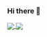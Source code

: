 ### Hi there 👋
 <div>
  <a href="https://github.com/behdadebsh">
   <img align="center" height="170" src="https://github-readme-stats.vercel.app/api/top-langs/?username=behdadebsh&layout=compact&langs_count=16&theme=dracula"/>
  <img align="center" src="https://github-readme-stats.vercel.app/api?username=behdadebsh&show_icons=true&theme=dracula&include_all_commits=true&count_private=true&hide=issues"/>
</div>
<!--
**behdadebsh/behdadebsh** is a ✨ _special_ ✨ repository because its `README.md` (this file) appears on your GitHub profile.

Here are some ideas to get you started:

- 🔭 I’m currently working on treatment strategies for pulmonary hypertension.
- 🌱 I’m currently learning data science and Machine learning.
- 💬 Ask me about my research.
- 📫 How to reach me: Email me on bsha219@aucklanduni.ac.nz
- 😄 Pronouns: ...
- ⚡ Fun fact: ...
-->
## Contact 
<div> 
  <a href = "mailto: bsha219@aucklanduni.ac.nz"><img src="https://img.shields.io/badge/-Gmail-%23333?style=for-the-badge&logo=gmail&logoColor=white" target="_blank"></a>
 </br>
</br>
 
  ![Snake animation](https://github.com/behdadebsh/behdadebsh/blob/output/github-contribution-grid-snake.svg)
 
</div>
